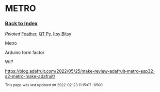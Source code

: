 
# METRO

### [Back to Index](index.md)

*Related* [Feather](feather.md), [QT Py](qt_py.md), [Itsy Bitsy](itsy_bitsy.md)


Metro

Arduino form factor

WIP

https://blog.adafruit.com/2022/05/25/make-review-adafruit-metro-esp32-s2-metro-make-adafruit/



<small>This page was last updated on 2022-02-23 11:15:07 -0500.</small>
